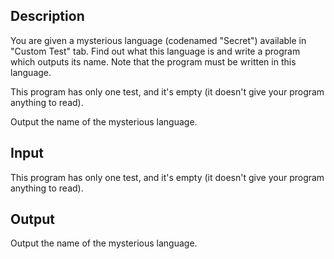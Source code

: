## Description

<div><p>You are given a mysterious language (codenamed "Secret") available in "Custom Test" tab. Find out what this language is and write a program which outputs its name. Note that the program must be written in this language.</p></div><div class="input-specification"><p>This program has only one test, and it's empty (it doesn't give your program anything to read).</p></div><div class="output-specification"><p>Output the name of the mysterious language.</p></div>

## Input

<p>This program has only one test, and it's empty (it doesn't give your program anything to read).</p>

## Output

<p>Output the name of the mysterious language.</p>
